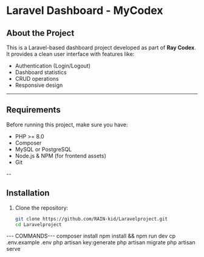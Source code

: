 # Laravel Dashboard - MyCodex

## About the Project
This is a Laravel-based dashboard project developed as part of **Ray Codex**.  
It provides a clean user interface with features like:
- Authentication (Login/Logout)
- Dashboard statistics
- CRUD operations
- Responsive design

---

## Requirements
Before running this project, make sure you have:
- PHP >= 8.0
- Composer
- MySQL or PostgreSQL
- Node.js & NPM (for frontend assets)
- Git

--
## Installation

1. Clone the repository:
   ```bash
   git clone https://github.com/RAIN-kid/Laravelproject.git
   cd Laravelproject
  --- COMMANDS---
composer install
npm install && npm run dev
cp .env.example .env
php artisan key:generate
php artisan migrate
php artisan serve
